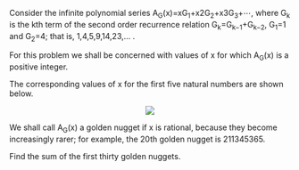 Consider the infinite polynomial series A<sub>G</sub>(x)=xG<sub>1</sub>+x2G<sub>2</sub>+x3G<sub>3</sub>+⋯, where G<sub>k</sub> is the kth term of the second order recurrence relation G<sub>k</sub>=G<sub>k−1</sub>+G<sub>k−2</sub>, G<sub>1</sub>=1 and G<sub>2</sub>=4; that is, 1,4,5,9,14,23,… .

For this problem we shall be concerned with values of x for which A<sub>G</sub>(x) is a positive integer.

The corresponding values of x for the first five natural numbers are shown below.

<p align="center"><img src="https://i.imgur.com/SIUaEyW.png" /></p>

We shall call A<sub>G</sub>(x) a golden nugget if x is rational, because they become increasingly rarer; for example, the 20th golden nugget is 211345365.

Find the sum of the first thirty golden nuggets.